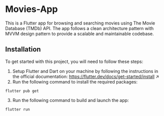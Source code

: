# Movies-App

This is a Flutter app for browsing and searching movies using The Movie Database (TMDb) API. The app follows a clean architecture pattern with MVVM design pattern to provide a scalable and maintainable codebase.

## Installation
To get started with this project, you will need to follow these steps:

1. Setup Flutter and Dart on your machine by following the instructions in the official documentation: https://flutter.dev/docs/get-started/install ↗
2. Run the following command to install the required packages:
 ```
flutter pub get
```
3. Run the following command to build and launch the app:
```
flutter run
```
 

